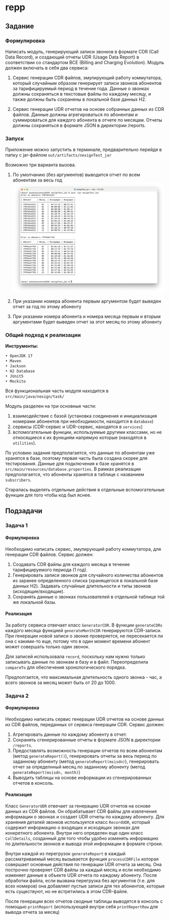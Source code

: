 # repp

## Задание

### Формулировка
Написать модуль, генерирующий записи звонков в формате CDR (Call Data Record), и создающий отчеты UDR (Usage Data Report) в соответствии со стандартом BCE (Billing and Charging Evolution). Модуль должен включать в себя два сервиса:

1. Сервис генерации CDR файлов, эмулирующий работу коммутатора, который случайным образом генерирует записи звонков абонентов за тарифицируемый период в течение года. Данные о звонках должны сохраняться в текстовые файлы по каждому месяцу, и также должны быть сохранены в локальной базе данных H2.
    
2. Сервис генерации UDR отчетов на основе собранных данных из CDR файлов. Данные должны агрегироваться по абонентам и суммироваться для каждого абонента в отчете по месяцам. Отчеты должны сохраняться в формате JSON в директории /reports.

### Запуск
Приложение можно запустить в терминале, предварительно перейдя в папку с jar-файлом `out/artifacts/nexignTest_jar`

Возможно три варианта вызова. 
1. По умолчанию (без аргументов) выводится отчет по всем абонентам за весь год
![ссылка_на_изображение](https://github.com/awkward-asya/nexignTest/blob/master/images/Снимок%20экрана%202024-03-24%20в%2020.47.56.png)

3. При указании номера абонента первым аргументом будет выведен отчет за год по этому абоненту

4. При указании номера абонента и номера месяца первым и вторым аргументами будет выведен отчет за этот месяц по этому абоненту




### Общий подход к реализации

**Инструменты:**
```
• OpenJDK 17
• Maven
• Jackson
• H2 Database
• JUnit5
• Mockito
```
Вся функциональная часть модуля находится в `src/main/java/nexign/task/`

Модуль разделен на три основные части: 
1. взаимодействие с базой (установка соединения и инициализация номерами абонентов при необходимости, находится в `database`) 
2. сервисы (CDR-сервис и UDR-сервис, находятся в `services`) 
3. вспомогательные функции, используемые другими классами, но не относящиеся к их функциям напрямую которые (находятся в `utilities`). 

По условию задания предполагается, что данные по абонентам уже хранятся в базе, поэтому первая часть была создана скорее для тестирования. Данные для подключения к базе хранятся в `src/main/resources/database.properties`. В рамках реализации предполагается, что абоненты хранятся в таблице с названием `subscribers`.

Старалась выделять отдельные действия в отдельные вспомогательные функции для того чтобы код был яснее.

## Подзадачи 
### Задача 1
#### Формулировка
Необходимо написать сервис, эмулирующий работу коммутатора, для генерации CDR файлов. Сервис должен:
1. Создавать CDR файлы для каждого месяца в течение тарифицируемого периода (1 год).
2. Генерировать записи звонков для случайного количества абонентов из заранее определенного списка (хранящегося в локальной базе данных H2). Задавать случайные длительности и типы звонков (исходящие/входящие).
4. Сохранять данные о звонках пользователей в отдельной таблице той же локальной базы.
#### Реализация
За работу сервиса отвечает класс `GeneratorCDR`. В функции `generateCDRs` каждого месяца функцией `generateMonthCDR` генерируются CDR-записи. При генерации новой записи о звонке проверяется, не пересекается ли она с какими-то еще, потому что в один момент времени абонент может совершать только один звонок. 

Для записей использовала `record`, поскольку нам нужно только записывать данные по звонкам в базу и в файл. Переопределила `compareTo` для обеспечения хронологического порядка.

Предполгается, что максимальная длительность одного звонка - час, а всего звонков за месяц может быть от 20 до 1000.

### Задача 2
#### Формулировка
Необходимо написать сервис генерации UDR отчетов на основе данных из CDR файлов, переданных от сервиса генерации CDR. Сервис должен:
1. Агрегировать данные по каждому абоненту в отчет.
2. Сохранять сгенерированные отчеты в формате JSON в директории `/reports`.
3. Предоставлять возможность генерации отчетов по всем абонентам (метод `generateReport()`), генерировать отчеты за весь период по заданному абоненту (метод `generateReport(msisdn)`), генерировать отчет за определнный месяц по заданному абоненту (метод `generateReport(msisdn, month)`) 
4. Выводить таблицы на основе информации из сгенерированных отчетов в консоль.

#### Реализация
Класс `GeneratorUDR` отвечает за генерацию UDR отчетов на основе данных из CDR файлов. Он обрабатывает CDR файлы для извлечения информации о звонках и создает UDR отчеты по каждому абоненту. Для хранения деталей звонков используется класс `RecordUDR`, который содержит информацию о входящих и исходящих звонках для конкретного абонента. Внутри него определен еще один класс `CallDetails`, созданный для того чтобы удобно изменять информацию по длительности звонков и вывода этой информации в формате строки.

Внутри каждой из перегрузок `generateReport` в каждый рассматриваемый месяц вызывается функция `processCDRFile` которая совершает основные действия по генерации UDR отчета за месяц. Она построчно проверяет CDR файлы за каждый месяц и если необходимо изменяет данные в объекте UDR отчета по каждому абоненту. После обработки файла, если вызвана перегрузка без аргументов (т.е. для всех номеров) она добавляет пустые записи для тех абонентов, которые есть существуют, но не встретились в этом CDR-файле.

После генерации всех отчетов сводные таблицы выводятся в консоль с помощью `printReport` (использующей внутри себя `printReportRow` для вывода отчета за месяц)
